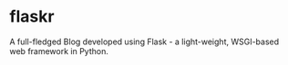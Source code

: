 # flaskr
A full-fledged Blog developed using Flask - a light-weight, WSGI-based web framework in Python.

